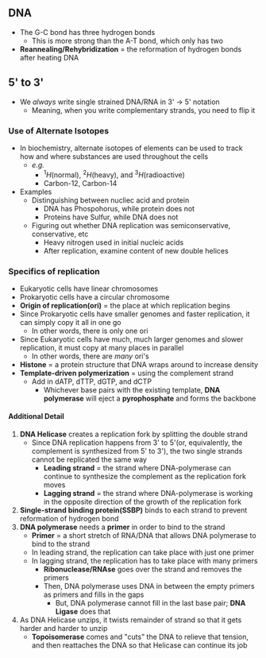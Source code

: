 ## DNA
- The G-C bond has three hydrogen bonds
    * This is more strong than the A-T bond, which only has two
- **Reannealing/Rehybridization** = the reformation of hydrogen bonds after heating DNA

## 5' to 3'
- We *always* write single strained DNA/RNA in 3' -> 5' notation
    * Meaning, when you write complementary strands, you need to flip it

### Use of Alternate Isotopes
- In biochemistry, alternate isotopes of elements can be used to track how and where substances are used throughout the cells
    * *e.g.*
        + $^1H$(normal), $^2H$(heavy), and $^3H$(radioactive)
        + Carbon-12, Carbon-14
- Examples
    * Distinguishing between nucliec acid and protein
        + DNA has Phospohorus, while protein does not
        + Proteins have Sulfur, while DNA does not
    + Figuring out whether DNA replication was semiconservative, conservative, etc
        + Heavy nitrogen used in initial nucleic acids
        + After replication, examine content of new double helices

### Specifics of replication
- Eukaryotic cells have linear chromosomes
- Prokaryotic cells have a circular chromosome
- **Origin of replication(ori)** = the place at which replication begins
- Since Prokaryotic cells have smaller genomes and faster replication, it can simply copy it all in one go
    * In other words, there is only one ori
- Since Eukaryotic cells have much, much larger genomes and slower replication, it must copy at many places in parallel
    * In other words, there are *many* ori's
- **Histone** = a protein structure that DNA wraps around to increase density
- **Template-driven polymerization** = using the complement strand
    * Add in dATP, dTTP, dGTP, and dCTP
        + Whichever base pairs with the existing template, **DNA polymerase** will eject a **pyrophosphate** and forms the backbone

#### Additional Detail
1. **DNA Helicase** creates a replication fork by splitting the double strand
    * Since DNA replication happens from 3' to 5'(or, equivalently, the complement is synthesized from 5' to 3'), the two single strands cannot be replicated the same way
        + **Leading strand** = the strand where DNA-polymerase can continue to synthesize the complement as the replication fork moves
        + **Lagging strand** = the strand where DNA-polymerase is working in the opposite direction of the growth of the replication fork
2. **Single-strand binding protein(SSBP)** binds to each strand to prevent reformation of hydrogen bond
3. **DNA polymerase** needs a **primer** in order to bind to the strand
    * **Primer** = a short stretch of RNA/DNA that allows DNA polymerase to bind to the strand
    * In leading strand, the replication can take place with just one primer
    * In lagging strand, the replication has to take place with many primers
        + **Ribonuclease/RNAse** goes over the strand and removes the primers
        + Then, DNA polymerase uses DNA in between the empty primers as primers and fills in the gaps
            - But, DNA polymerase cannot fill in the last base pair; **DNA Ligase** does that
4. As DNA Helicase unzips, it twists remainder of strand so that it gets harder and harder to unzip
    * **Topoisomerase** comes and "cuts" the DNA to relieve that tension, and then reattaches the DNA so that Helicase can continue its job
